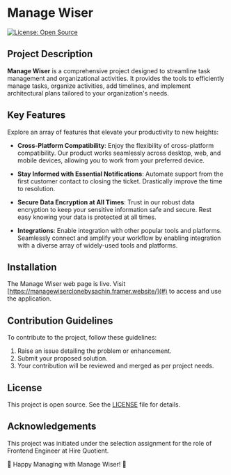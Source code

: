 # Manage Wiser

[![License: Open Source](https://img.shields.io/badge/License-Open%20Source-green.svg)](https://opensource.org/licenses/)

## Project Description

**Manage Wiser** is a comprehensive project designed to streamline task management and organizational activities. It provides the tools to efficiently manage tasks, organize activities, add timelines, and implement architectural plans tailored to your organization's needs.

## Key Features

Explore an array of features that elevate your productivity to new heights:

- **Cross-Platform Compatibility**: Enjoy the flexibility of cross-platform compatibility. Our product works seamlessly across desktop, web, and mobile devices, allowing you to work from your preferred device.

- **Stay Informed with Essential Notifications**: Automate support from the first customer contact to closing the ticket. Drastically improve the time to resolution.

- **Secure Data Encryption at All Times**: Trust in our robust data encryption to keep your sensitive information safe and secure. Rest easy knowing your data is protected at all times.

- **Integrations**: Enable integration with other popular tools and platforms. Seamlessly connect and amplify your workflow by enabling integration with a diverse array of widely-used tools and platforms.

## Installation

The Manage Wiser web page is live. Visit [https://managewiserclonebysachin.framer.website/](#) to access and use the application.

## Contribution Guidelines

To contribute to the project, follow these guidelines:

1. Raise an issue detailing the problem or enhancement.
2. Submit your proposed solution.
3. Your contribution will be reviewed and merged as per project needs.

## License

This project is open source. See the [LICENSE](LICENSE) file for details.

## Acknowledgements

This project was initiated under the selection assignment for the role of Frontend Engineer at Hire Quotient.

🚀 Happy Managing with Manage Wiser! 🚀

